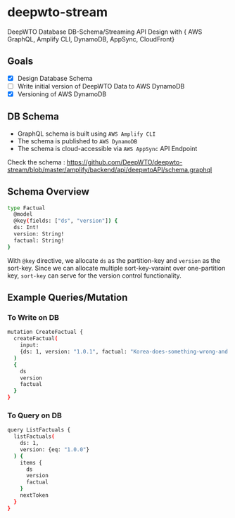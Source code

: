 # deepwto-stream
DeepWTO Database DB-Schema/Streaming API  Design with { AWS GraphQL, Amplify CLI, DynamoDB, AppSync, CloudFront}

## Goals
- [x] Design Database Schema
- [ ] Write initial version of DeepWTO Data to AWS DynamoDB
- [x] Versioning of AWS DynamoDB

## DB Schema
  - GraphQL schema is built using `AWS Amplify CLI` 
  - The schema is published to `AWS DynamoDB` 
  - The schema is cloud-accessible via `AWS AppSync` API Endpoint

Check the schema :
https://github.com/DeepWTO/deepwto-stream/blob/master/amplify/backend/api/deepwtoAPI/schema.graphql

## Schema Overview

```bash
type Factual
  @model
  @key(fields: ["ds", "version"]) {
  ds: Int!
  version: String!
  factual: String!
}
```
With `@key` directive, we allocate `ds` as the partition-key and `version` as the sort-key. Since we can allocate multiple sort-key-varaint over one-partition key, `sort-key` can serve for the version control functionality. 

## Example Queries/Mutation
### To Write on DB
```bash
mutation CreateFactual {
  createFactual(
    input: 
    {ds: 1, version: "1.0.1", factual: "Korea-does-something-wrong-and.."}
  ) 
  {
    ds
    version
    factual
  }
}
```

### To Query on DB

```bash
query ListFactuals {
  listFactuals(
    ds: 1,
    version: {eq: "1.0.0"}
  ) {
    items {
      ds
      version
      factual
    }
    nextToken
  }
}
```
